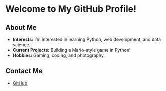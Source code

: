 # Welcome to My GitHub Profile!

## About Me
- **Interests:** I’m interested in learning Python, web development, and data science.
- **Current Projects:** Building a Mario-style game in Python!
- **Hobbies:** Gaming, coding, and photography.

## Contact Me
- [GitHub](https://github.com/knochenhauerdiego)
